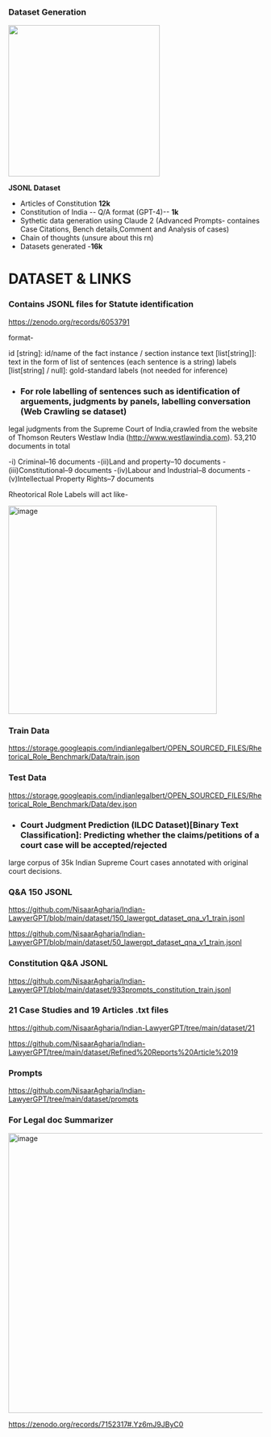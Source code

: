 
### Dataset Generation

<img src="https://github.com/AGAMPANDEYY/Documentation_LLM/assets/94832116/d8311065-9b8f-4f53-8c37-1e720cba9457" width=300 >

  **JSONL Dataset**
  
- Articles of Constitution **12k**
- Constitution of India -- Q/A format (GPT-4)-- **1k**
- Sythetic data generation using Claude 2 (Advanced Prompts- containes Case Citations, Bench details,Comment and Analysis of cases)
- Chain of thoughts (unsure about this rn)
- Datasets generated -**16k**


# DATASET & LINKS

### Contains JSONL files for Statute identification

https://zenodo.org/records/6053791 

format-

id [string]: id/name of the fact instance / section instance
text [list[string]]: text in the form of list of sentences (each sentence is a string)
labels [list[string] / null]: gold-standard labels (not needed for inference) 

- ### For role labelling of sentences such as identification of arguements, judgments by panels, labelling conversation (**Web Crawling se dataset**)

legal judgments from the Supreme Court of India,crawled from the website of Thomson Reuters Westlaw India
(http://www.westlawindia.com). 53,210 documents in total

-i) Criminal–16 documents
-(ii)Land and property–10 documents 
-(iii)Constitutional–9 documents
-(iv)Labour and Industrial–8 documents
-(v)Intellectual Property Rights–7 documents

Rheotorical Role Labels will act like-

<img width="413" alt="image" src="https://github.com/AGAMPANDEYY/Documentation_LLM/assets/94832116/c923fa3a-f0a3-4a3b-bed8-f057fe518e30">

### Train  Data
https://storage.googleapis.com/indianlegalbert/OPEN_SOURCED_FILES/Rhetorical_Role_Benchmark/Data/train.json

### Test Data

https://storage.googleapis.com/indianlegalbert/OPEN_SOURCED_FILES/Rhetorical_Role_Benchmark/Data/dev.json


- ### Court Judgment Prediction (ILDC Dataset)[Binary Text Classification]: Predicting whether the claims/petitions of a court case will be accepted/rejected

  

large corpus of 35k Indian Supreme Court cases annotated with original court decisions.

### Q&A 150 JSONL

https://github.com/NisaarAgharia/Indian-LawyerGPT/blob/main/dataset/150_lawergpt_dataset_qna_v1_train.jsonl

https://github.com/NisaarAgharia/Indian-LawyerGPT/blob/main/dataset/50_lawergpt_dataset_qna_v1_train.jsonl

### Constitution Q&A JSONL

https://github.com/NisaarAgharia/Indian-LawyerGPT/blob/main/dataset/933prompts_constitution_train.jsonl

### 21 Case Studies  and 19 Articles .txt files

https://github.com/NisaarAgharia/Indian-LawyerGPT/tree/main/dataset/21

https://github.com/NisaarAgharia/Indian-LawyerGPT/tree/main/dataset/Refined%20Reports%20Article%2019

### Prompts 

https://github.com/NisaarAgharia/Indian-LawyerGPT/tree/main/dataset/prompts

### For Legal doc Summarizer

<img width="555" alt="image" src="https://github.com/AGAMPANDEYY/Documentation_LLM/assets/94832116/4dce4cf4-ed0c-496c-8073-77e698eade59">

https://zenodo.org/records/7152317#.Yz6mJ9JByC0
